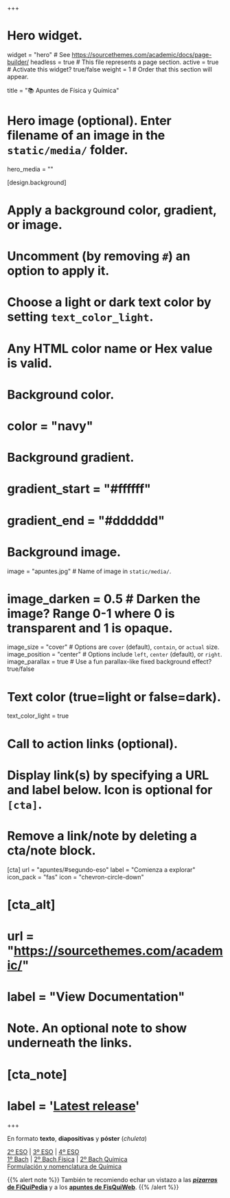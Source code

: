 +++
# Hero widget.
widget = "hero"  # See https://sourcethemes.com/academic/docs/page-builder/
headless = true  # This file represents a page section.
active = true  # Activate this widget? true/false
weight = 1  # Order that this section will appear.

title = "📚 Apuntes de Física y Química"

# Hero image (optional). Enter filename of an image in the `static/media/` folder.
hero_media = ""

[design.background]
  # Apply a background color, gradient, or image.
  #   Uncomment (by removing `#`) an option to apply it.
  #   Choose a light or dark text color by setting `text_color_light`.
  #   Any HTML color name or Hex value is valid.

  # Background color.
  # color = "navy"
  
  # Background gradient.
  # gradient_start = "#ffffff"
  # gradient_end = "#dddddd"
  
  # Background image.
  image = "apuntes.jpg"  # Name of image in `static/media/`.
  # image_darken = 0.5  # Darken the image? Range 0-1 where 0 is transparent and 1 is opaque.
  image_size = "cover"  #  Options are `cover` (default), `contain`, or `actual` size.
  image_position = "center"  # Options include `left`, `center` (default), or `right`.
  image_parallax = true  # Use a fun parallax-like fixed background effect? true/false
  
  # Text color (true=light or false=dark).
  text_color_light = true

# Call to action links (optional).
#   Display link(s) by specifying a URL and label below. Icon is optional for `[cta]`.
#   Remove a link/note by deleting a cta/note block.
[cta]
  url = "apuntes/#segundo-eso"
  label = "Comienza a explorar"
  icon_pack = "fas"
  icon = "chevron-circle-down"
  
# [cta_alt]
  # url = "https://sourcethemes.com/academic/"
  # label = "View Documentation"

# Note. An optional note to show underneath the links.
# [cta_note]
  # label = '<a class="js-github-release" href="https://sourcethemes.com/academic/updates" data-repo="gcushen/hugo-academic">Latest release<!-- V --></a>'
+++

En formato **texto**, **diapositivas** y **póster** (_chuleta_)

[2º ESO](#segundo-eso) | [3º ESO](#tercero-eso) | [4º ESO](#cuarto-eso) <br> [1º Bach](#primero-bach) | [2º Bach Física](#segundo-bach-fisica) | [2º Bach Química](#segundo-bach-quimica) <br> [Formulación y nomenclatura de Química](#formulacion-nomenclatura-quimica)

{{% alert note %}}
También te recomiendo echar un vistazo a las [***pizarras* de FiQuiPedia**](http://www.fiquipedia.es/home/recursos/docencia-contenidos-fisica-y-quimica-por-nivel/pizarras-fisica-y-quimica-por-nivel) y a los [**apuntes de FisQuiWeb**](https://fisquiweb.es/Apuntes/apuntes.htm).
{{% /alert %}}